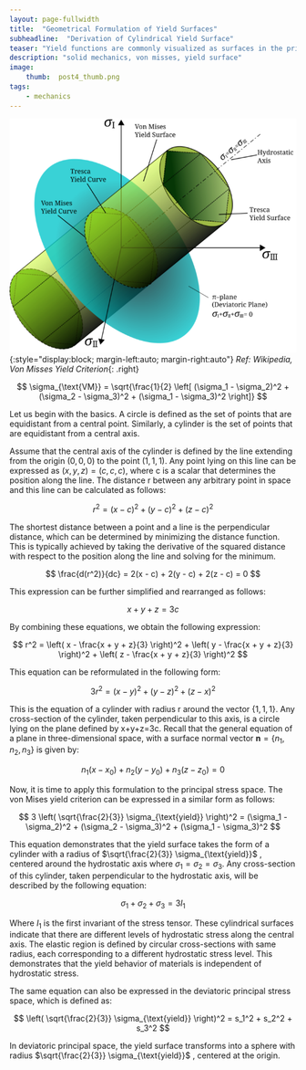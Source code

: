 ```yaml
---
layout: page-fullwidth
title:  "Geometrical Formulation of Yield Surfaces"
subheadline:  "Derivation of Cylindrical Yield Surface"
teaser: "Yield functions are commonly visualized as surfaces in the principal stress space, centered around the hydrostatic axis. According to the von Mises yield criterion, the yield surface takes the shape of a cylinder. However, it is not always immediately clear how the mathematical form of this criterion results in a cylindrical surface. In this post, the geometrical formulation of the von Mises yield criterion will be derived step by step."
description: "solid mechanics, von misses, yield surface"
image:
    thumb:  post4_thumb.png
tags:
    - mechanics
---
```

<!-- MathJax -->
<script type="text/x-mathjax-config">
  MathJax.Hub.Config({
    tex2jax: {
      inlineMath: [ ['$','$'], ["\\(","\\)"] ],
      processEscapes: true
    }
  });
</script>
    
<script type="text/javascript"
        src="https://cdn.mathjax.org/mathjax/latest/MathJax.js?config=TeX-AMS-MML_HTMLorMML">
</script>

![blog_post_images](/post_imgs/post4_img1.png){:style="display:block; margin-left:auto; margin-right:auto"}
*Ref: Wikipedia, Von Misses Yield Criterion*{: .right}<br> 

$$
\sigma_{\text{VM}} = \sqrt{\frac{1}{2} \left[ (\sigma_1 - \sigma_2)^2 + (\sigma_2 - \sigma_3)^2 + (\sigma_1 - \sigma_3)^2 \right]}
$$

Let us begin with the basics. A circle is defined as the set of points that are equidistant from a central point. Similarly, a cylinder is the set of points that are equidistant from a central axis.

Assume that the central axis of the cylinder is defined by the line extending from the origin $(0, 0, 0)$ to the point $(1, 1, 1)$. Any point lying on this line can be expressed as $(x, y, z) = (c, c, c)$, where c is a scalar that determines the position along the line. The distance r between any arbitrary point in space and this line can be calculated as follows:

$$
r^2 = (x - c)^2 + (y - c)^2 + (z - c)^2
$$

The shortest distance between a point and a line is the perpendicular distance, which can be determined by minimizing the distance function. This is typically achieved by taking the derivative of the squared distance with respect to the position along the line and solving for the minimum.

$$
\frac{d(r^2)}{dc} = 2(x - c) + 2(y - c) + 2(z - c) = 0
$$

This expression can be further simplified and rearranged as follows:

$$
x + y + z = 3c
$$

By combining these equations, we obtain the following expression:

$$
r^2 = \left( x - \frac{x + y + z}{3} \right)^2 + \left( y - \frac{x + y + z}{3} \right)^2 + \left( z - \frac{x + y + z}{3} \right)^2
$$

This equation can be reformulated in the following form:

$$
3r^2 = (x - y)^2 + (y - z)^2 + (z - x)^2
$$

This is the equation of a cylinder with radius r around the vector $\{1, 1, 1\}$. Any cross-section of the cylinder, taken perpendicular to this axis, is a circle lying on the plane defined by  x+y+z=3c. Recall that the general equation of a plane in three-dimensional space, with a surface normal vector  $\mathbf{n} = \{ n_1, n_2, n_3 \}$ is given by:

$$
n_1 (x - x_0) + n_2 (y - y_0) + n_3 (z - z_0) = 0
$$

Now, it is time to apply this formulation to the principal stress space. The von Mises yield criterion can be expressed in a similar form as follows:

$$
3 \left( \sqrt{\frac{2}{3}} \sigma_{\text{yield}} \right)^2 = (\sigma_1 - \sigma_2)^2 + (\sigma_2 - \sigma_3)^2 + (\sigma_1 - \sigma_3)^2
$$

This equation demonstrates that the yield surface takes the form of a cylinder with a radius of $\sqrt{\frac{2}{3}} \sigma_{\text{yield}}$ , centered around the hydrostatic axis where $\sigma_1 = \sigma_2 = \sigma_3$. Any cross-section of this cylinder, taken perpendicular to the hydrostatic axis, will be described by the following equation:

$$
\sigma_1 + \sigma_2 + \sigma_3 = 3 I_1
$$

Where $I_1$ is the first invariant of the stress tensor. These cylindrical surfaces indicate that there are different levels of hydrostatic stress along the central axis. The elastic region is defined by circular cross-sections with same radius, each corresponding to a different hydrostatic stress level. This demonstrates that the yield behavior of materials is independent of hydrostatic stress.

The same equation can also be expressed in the deviatoric principal stress space, which is defined as:

$$
\left( \sqrt{\frac{2}{3}} \sigma_{\text{yield}} \right)^2 = s_1^2 + s_2^2 + s_3^2
$$

In deviatoric principal space, the yield surface transforms into a sphere with radius $\sqrt{\frac{2}{3}} \sigma_{\text{yield}}$ , centered at the origin. 

